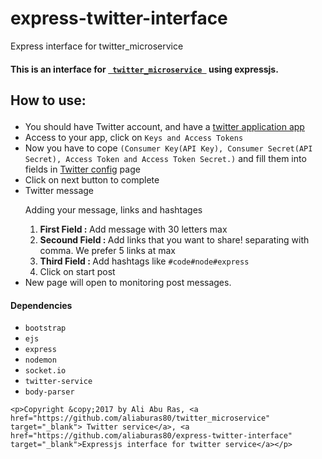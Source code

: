 # express-twitter-interface
Express interface for twitter_microservice
<h4> This is an interface for <code><a href="https://github.com/aliaburas80/twitter_microservice" target="_blank"> twitter_microservice </a></code> using expressjs.  </h4>
<h2><p>How to use:</p></h2>
<ul>
  <li>You should have Twitter account, and have a <a href="https://apps.twitter.com/" target="_blank">twitter application app</a></li>
  <li>Access to your app, click on <code>Keys and Access Tokens</code>
  </li>
  <li>Now you have to cope <code>(Consumer Key(API Key), Consumer Secret(API Secret), Access Token and Access Token Secret.)</code> and fill them into fields in <a href="/form">Twitter config</a> page</li>
  <li>Click on next button to complete</li>
  <li>
    Twitter message
    <p>Adding your message, links and hashtages</p>
    <ol>
      <li><strong>First   Field : </strong> Add message with 30 letters max </li>
      <li><strong>Secound Field : </strong> Add links that you want to share! separating with comma.  <span class="bg-warning"> We prefer 5 links at max</span> </li>
      <li><strong>Third Field : </strong> Add hashtags like <code>#code#node#express</code></li>
      <li>Click on start post</li>
    </ol>
  </li>
  <li>New page will open to monitoring post messages.</li>
</ul>


  <h4><p>Dependencies</p></h4>
  <ul>
    <li><code>bootstrap</code></li>
    <li><code>ejs</code></li>
    <li><code>express</code></li>
    <li><code>nodemon</code></li>
    <li><code>socket.io</code></li>
    <li><code>twitter-service</code></li>
    <li><code>body-parser</code></li>
  </ul>

    <p>Copyright &copy;2017 by Ali Abu Ras, <a href="https://github.com/aliaburas80/twitter_microservice" target="_blank"> Twitter service</a>, <a href="https://github.com/aliaburas80/express-twitter-interface" target="_blank">Expressjs interface for twitter service</a></p>
